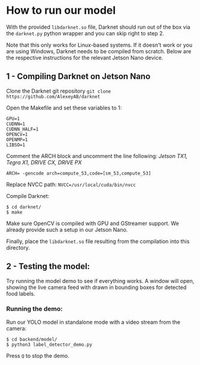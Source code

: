 # How to run our model

With the provided `libdarknet.so` file, Darknet should run out of the box via the `darknet.py` python wrapper and you can skip right to step 2.

Note that this only works for Linux-based systems.
If it doesn't work or you are using Windows, Darknet needs to be compiled from scratch.
Below are the respective instructions for the relevant Jetson Nano device.

## 1 - Compiling Darknet on Jetson Nano

Clone the Darknet git repository
`git clone https://github.com/AlexeyAB/darknet`

Open the Makefile and set these variables to 1:
```
GPU=1
CUDNN=1
CUDNN_HALF=1
OPENCV=1
OPENMP=1
LIBSO=1
```

Comment the ARCH block and uncomment the line following: *Jetson TX1, Tegra X1, DRIVE CX, DRIVE PX*
```
ARCH= -gencode arch=compute_53,code=[sm_53,compute_53]
```

Replace NVCC path:
`NVCC=/usr/local/cuda/bin/nvcc`

Compile Darknet:
```
$ cd darknet/
$ make
```

Make sure OpenCV is compiled with GPU and GStreamer support. We already provide such a setup in our Jetson Nano.

Finally, place the `libdarknet.so` file resulting from the compilation into this directory.

## 2 - Testing the model:

Try running the model demo to see if everything works.
A window will open, showing the live camera feed with drawn in bounding boxes for detected food labels.

### Running the demo:

Run our YOLO model in standalone mode with a video stream from the camera:
```
$ cd backend/model/
$ python3 label_detector_demo.py
```
Press `Q` to stop the demo.
